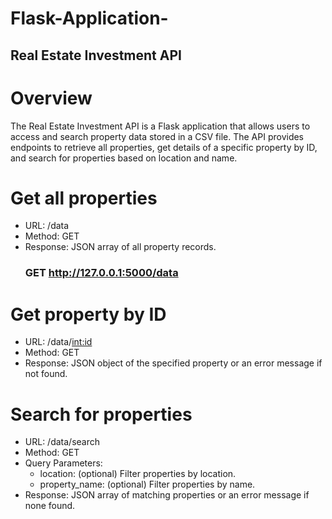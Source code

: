 # Flask-Application-
## Real Estate Investment API

# Overview
The Real Estate Investment API is a Flask application that allows users to access and search property data stored in a CSV file. The API provides endpoints to retrieve all properties, get details of a specific property by ID, and search for properties based on location and name.

# Get all properties
- URL: /data
- Method: GET
- Response: JSON array of all property records.
  ### GET http://127.0.0.1:5000/data

# Get property by ID
- URL: /data/<int:id>
- Method: GET
- Response: JSON object of the specified property or an error message if not found.

# Search for properties
- URL: /data/search
- Method: GET
- Query Parameters:
  - location: (optional) Filter properties by location.
  - property_name: (optional) Filter properties by name.
- Response: JSON array of matching properties or an error message if none found.
